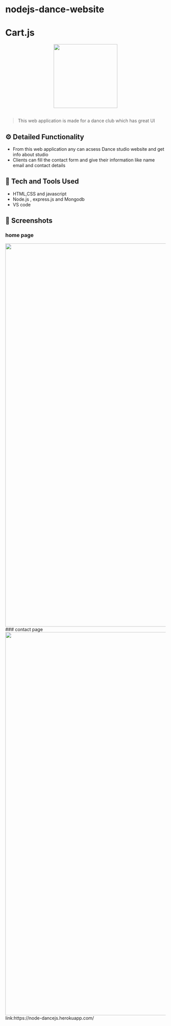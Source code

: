 # nodejs-dance-website
# Cart.js
<div align="center">
  <img width="200px" src="https://img.icons8.com/dusk/2x/dancing.png"/>
</div>
<br>

> This web application is made for  a dance club which has great UI 


## ⚙️ Detailed Functionality
* From this web application any can acsess Dance studio website and get info about studio
* Clients can fill the contact form and give their information like name email and contact details
 
## 🚀 Tech and Tools Used

* HTML,CSS and javascript
* Node.js , express.js and Mongodb
* VS code


## 📸 Screenshots
### home page
<img src="snapshot.png" width="800px" height="1200px">
### contact page
<img src="snapshot.png" width="800px" height="1200px">
link:https://node-dancejs.herokuapp.com/
